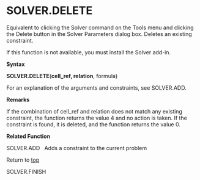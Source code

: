 SOLVER.DELETE
=============

Equivalent to clicking the Solver command on the Tools menu and clicking
the Delete button in the Solver Parameters dialog box. Deletes an
existing constraint.

If this function is not available, you must install the Solver add-in.

**Syntax**

**SOLVER.DELETE**(**cell\_ref, relation**, formula)

For an explanation of the arguments and constraints, see SOLVER.ADD.

**Remarks**

If the combination of cell\_ref and relation does not match any existing
constraint, the function returns the value 4 and no action is taken. If
the constraint is found, it is deleted, and the function returns the
value 0.

**Related Function**

SOLVER.ADD   Adds a constraint to the current problem

Return to [top](#Q)

SOLVER.FINISH
